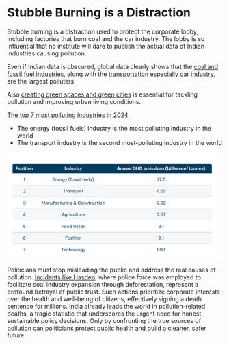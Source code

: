 # Stubble Burning is a Distraction

Stubble burning is a distraction used to protect the corporate lobby, including factories that burn coal and the car industry. The lobby is so influential that no institute will dare to publish the actual data of Indian industries causing pollution.

Even if Indian data is obscured, global data clearly shows that the [coal and fossil fuel industries](https://iambrainstorming.github.io/chapters/invest_on_renewables.html), along with the [transportation especially car industry](https://iambrainstorming.github.io/chapters/road-planning-of-cities.html), are the largest polluters.

Also [creating green spaces and green cities](https://iambrainstorming.github.io/chapters/building-better-cities.html) is essential for tackling pollution and improving urban living conditions.



[The top 7 most polluting industries in 2024](https://www.theecoexperts.co.uk/blog/top-7-most-polluting-industries)

- The energy (fossil fuels) industry is the most polluting industry in the world
- The transport industry is the second most-polluting industry in the world

![Pollution by Industry](industry.png)


Politicians must stop misleading the public and address the real causes of pollution. [Incidents like Hasdeo](../justice/police-loyality.md), where police force was employed to facilitate coal industry expansion through deforestation, represent a profound betrayal of public trust. Such actions prioritize corporate interests over the health and well-being of citizens, effectively signing a death sentence for millions. India already leads the world in pollution-related deaths, a tragic statistic that underscores the urgent need for honest, sustainable policy decisions. Only by confronting the true sources of pollution can politicians protect public health and build a cleaner, safer future.
